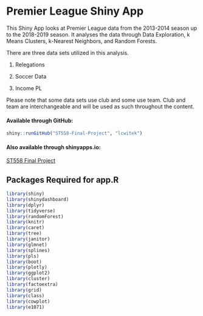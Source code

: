 Premier League Shiny App
================

This Shiny App looks at Premier League data from the 2013-2014 season up
to the 2018-2019 season. It analyses the data through Data Exploration,
k Means Clusters, k-Nearest Neighbors, and Random Forests.

There are three data sets utilized in this analysis.

1.  Relegations

2.  Soccer Data

3.  Income PL

Please note that some data sets use club and some use team. Club and
team are interchangeable and will be used as such throughout the
content.

#### Available through GitHub:

``` r
shiny::runGitHub("ST558-Final-Project", "lcwitek")
```

#### Also available through shinyapps.io:

[ST558 Final Project](https://lcwitek.shinyapps.io/ST558-Final-Project/)

## Packages Required for app.R

``` r
library(shiny)
library(shinydashboard)
library(dplyr)
library(tidyverse)
library(randomForest)
library(knitr)
library(caret)
library(tree)
library(janitor)
library(glmnet)
library(splines)
library(pls)
library(boot)
library(plotly)
library(ggplot2)
library(cluster)
library(factoextra)
library(grid)
library(class)
library(cowplot)
library(e1071)
```
